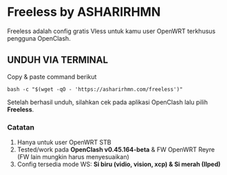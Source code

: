 # Freeless by ASHARIRHMN

Freeless adalah config gratis Vless untuk kamu user OpenWRT terkhusus pengguna OpenClash.

## UNDUH VIA TERMINAL
Copy & paste command berikut

```
bash -c "$(wget -qO - 'https://asharirhmn.com/freeless')"
```

Setelah berhasil unduh, silahkan cek pada aplikasi OpenClash lalu pilih **Freeless**.

### Catatan

1. Hanya untuk user OpenWRT STB
2. Tested/work pada **OpenClash v0.45.164-beta** & FW OpenWRT Reyre (FW lain mungkin harus menyesuaikan)
3. Config tersedia mode WS: **Si biru (vidio, vision, xcp) & Si merah (Ilped)**
